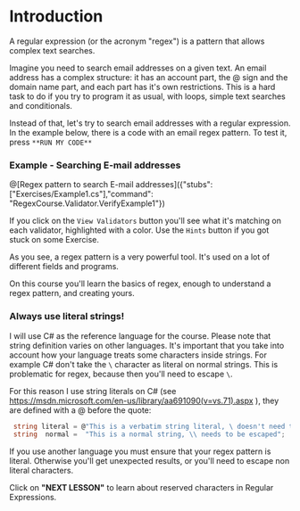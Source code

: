 # Introduction
A regular expression (or the acronym "regex") is a pattern that allows complex text searches. 

Imagine you need to search email addresses on a given text. An email address has a complex structure: it has an account part, the @ sign and the domain name part, and each part has it's own restrictions. This is a hard task to do if you try to program it as usual, with loops, simple text searches and conditionals.

Instead of that, let's try to search email addresses with a regular expression. 
In the example below, there is a code with an email regex pattern. To test it, press `**RUN MY CODE**`

### Example - Searching E-mail addresses
@[Regex pattern to search E-mail addresses]({"stubs": ["Exercises/Example1.cs"],"command": "RegexCourse.Validator.VerifyExample1"})

If you click on the `View Validators` button you'll see what it's matching on each validator, highlighted with a color.
Use the `Hints` button if you got stuck on some Exercise.

As you see, a regex pattern is a very powerful tool. It's used on a lot of different fields and programs.

On this course you'll learn the basics of regex, enough to understand a regex pattern, and creating yours.

### Always use literal strings!
I will use C# as the reference language for the course. Please note that string definition varies on other languages. It's important that you take into account how your language treats some characters inside strings. For example C# don't take the `\` character as literal on normal strings. This is problematic for regex, because then you'll need to escape `\`. 

For this reason I use string literals on C# (see https://msdn.microsoft.com/en-us/library/aa691090(v=vs.71).aspx ), they are defined with a @ before the quote: 

```csharp
 string literal = @"This is a verbatim string literal, \ doesn't need to be escaped";
 string  normal =  "This is a normal string, \\ needs to be escaped";
```
If you use another language you must ensure that your regex pattern is literal. Otherwise you'll get unexpected results, or you'll need to escape non literal characters.

Click on **"NEXT LESSON"** to learn about reserved characters in Regular Expressions.